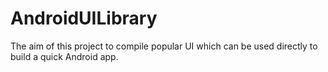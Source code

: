 # AndroidUILibrary
The aim of this project to compile popular UI which can be used directly to build a quick Android app.